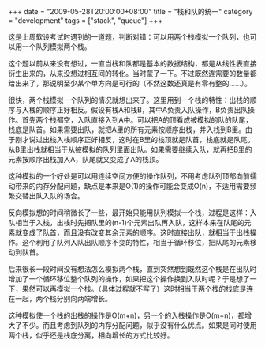 +++
date = "2009-05-28T20:00:00+08:00"
title = "栈和队的统一"
category = "development"
tags = ["stack", "queue"]
+++

这是上周软设考试时遇到的一道题，判断对错：可以用两个栈模拟一个队列，也可以用一个队列模拟两个栈。

<!--more-->

这个题以前从来没有想过，一直当栈和队都是基本的数据结构，都是从线性表直接衍生出来的，从来没想过相互间的转化。当时蒙了一下。不过既然连需要的数量都给出来了，那说明至少某个单方向是可行的（不然这数还真是有零有整的……）。

很快，两个栈模拟一个队列的情况就想出来了。这里用到一个栈的特性：出栈的顺序与入栈的顺序正好相反。假设有栈A和栈B，其中A负责入队操作，B负责出队操作。首先两个栈都空，入队直接入到A中。可以把A的顶看成被模拟的队的队尾，栈底是队首。如果需要出队，就把A里的所有元素按顺序出栈，并入栈到B里。由于刚才说过出栈入栈顺序正好相反，这时在B里的栈顶就是队首，栈底就是队尾。从B里出栈就相当于从被模拟的队列里面出队。如果需要继续入队，就再把B里的元素按顺序出栈加入A，队尾就又变成了A的栈顶。

这种模拟的一个好处是可以用连续空间方便的操作队列，不用考虑队列顶部向前蠕动带来的内存分配问题，缺点是本来是O(1)的操作可能会变成O(n)，不适用需要频繁交替出队入队的场合。

反向模拟想的时间稍微长了一些，最开始只能用队列模拟一个栈，过程是这样：入队相当于入栈，出栈时先把队里的(n-1)个元素出队再入队，这样本来在队尾的元素就变成了队首，而且没有改变其余元素的顺序。这时直接出队，就相当于出栈操作。这个利用了队列入队出队顺序不变的特性，相当于循环移位，把队尾的元素移动到队首。

后来很长一段时间没有想法怎么模拟两个栈，直到突然想到既然这个栈是在出队时增加了一个循环移位整个队列的操作，如果把这个操作换到入队时呢？于是想了一下，果然可以再模拟一个栈。（具体过程就不写了）这时相当于两个栈的栈底是连在一起，两个栈分别向两端增长。

这种模拟使一个栈的出栈的操作是O(m+n)，另一个的入栈操作是O(m+n)，都增大了不少。而且考虑到队列的内存分配问题，似乎没有什么优点。如果是同时使用两个栈，似乎还是栈底分离，相向增长的方式比较好。
